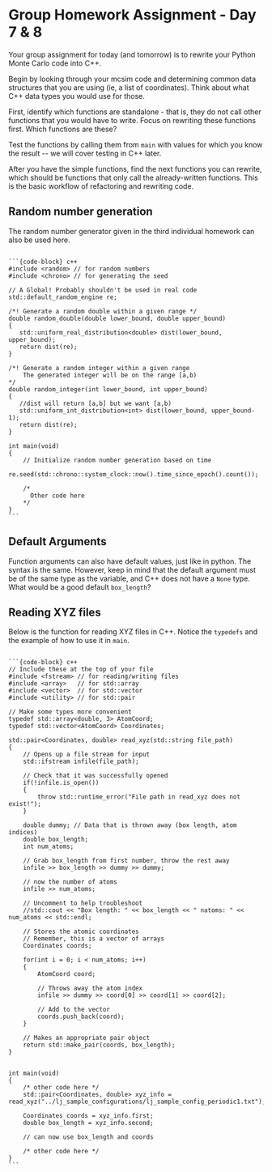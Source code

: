 # Group Homework Assignment - Day 7 & 8

Your group assignment for today (and tomorrow) is to rewrite your
Python Monte Carlo code into C++.

Begin by looking through your mcsim code and determining common data structures
that you are using (ie, a list of coordinates).  Think about what C++ data
types you would use for those.

First, identify which functions are standalone - that is, they do not call
other functions that you would have to write. Focus on rewriting these
functions first. Which functions are these?

Test the functions by calling them from `main` with values for which you
know the result -- we will cover testing in C++ later.

After you have the simple functions, find the next functions you can rewrite,
which should be functions that only call the already-written functions. This
is the basic workflow of refactoring and rewriting code.

## Random number generation

The random number generator given in the third individual homework can
also be used here.

````{tab-set-code}

```{code-block} c++
#include <random> // for random numbers
#include <chrono> // for generating the seed

// A Global! Probably shouldn't be used in real code
std::default_random_engine re;

/*! Generate a random double within a given range */
double random_double(double lower_bound, double upper_bound)
{
   std::uniform_real_distribution<double> dist(lower_bound, upper_bound);
   return dist(re);
}

/*! Generate a random integer within a given range
    The generated integer will be on the range [a,b)
*/
double random_integer(int lower_bound, int upper_bound)
{           
   //dist will return [a,b] but we want [a,b)
   std::uniform_int_distribution<int> dist(lower_bound, upper_bound-1);
   return dist(re);
}  

int main(void)
{
    // Initialize random number generation based on time
    re.seed(std::chrono::system_clock::now().time_since_epoch().count());

    /*
      Other code here
    */
}
```
````

## Default Arguments

Function arguments can also have default values, just like in python. The syntax
is the same. However, keep in mind that the default argument must be of the same
type as the variable, and C++ does not have a `None` type. What would be a
good default `box_length`?


## Reading XYZ files

Below is the function for reading XYZ files in C++. Notice the `typedefs`
and the example of how to use it in `main`.

````{tab-set-code}

```{code-block} c++
// Include these at the top of your file
#include <fstream> // for reading/writing files
#include <array>   // for std::array
#include <vector>  // for std::vector
#include <utility> // for std::pair

// Make some types more convenient
typedef std::array<double, 3> AtomCoord;
typedef std::vector<AtomCoord> Coordinates;

std::pair<Coordinates, double> read_xyz(std::string file_path)
{
    // Opens up a file stream for input
    std::ifstream infile(file_path);

    // Check that it was successfully opened
    if(!infile.is_open())
    {   
        throw std::runtime_error("File path in read_xyz does not exist!");
    }
    
    double dummy; // Data that is thrown away (box length, atom indices)
    double box_length;
    int num_atoms;
    
    // Grab box_length from first number, throw the rest away
    infile >> box_length >> dummy >> dummy;
    
    // now the number of atoms
    infile >> num_atoms;
    
    // Uncomment to help troubleshoot
    //std::cout << "Box length: " << box_length << " natoms: " << num_atoms << std::endl;
    
    // Stores the atomic coordinates
    // Remember, this is a vector of arrays
    Coordinates coords;
    
    for(int i = 0; i < num_atoms; i++)
    {   
        AtomCoord coord;
        
        // Throws away the atom index
        infile >> dummy >> coord[0] >> coord[1] >> coord[2];
        
        // Add to the vector
        coords.push_back(coord);
    }

    // Makes an appropriate pair object
    return std::make_pair(coords, box_length);
}


int main(void)
{
    /* other code here */
    std::pair<Coordinates, double> xyz_info = read_xyz("../lj_sample_configurations/lj_sample_config_periodic1.txt");

    Coordinates coords = xyz_info.first;
    double box_length = xyz_info.second;

    // can now use box_length and coords

    /* other code here */
}
```
````
